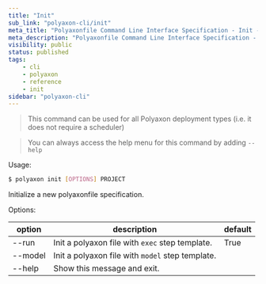 ```yaml
---
title: "Init"
sub_link: "polyaxon-cli/init"
meta_title: "Polyaxonfile Command Line Interface Specification - Init - Polyaxon References"
meta_description: "Polyaxonfile Command Line Interface Specification - Init."
visibility: public
status: published
tags:
    - cli
    - polyaxon
    - reference
    - init
sidebar: "polyaxon-cli"
---
```


> This command can be used for all Polyaxon deployment types (i.e. it does not require a scheduler)

> You can always access the help menu for this command by adding `--help`

Usage:

```bash
$ polyaxon init [OPTIONS] PROJECT
```

Initialize a new polyaxonfile specification.

Options:

option | description | default
-------|-------------|---------
  --run | Init a polyaxon file with `exec` step template. | True
  --model | Init a polyaxon file with `model` step template. |
  --help | Show this message and exit. |
